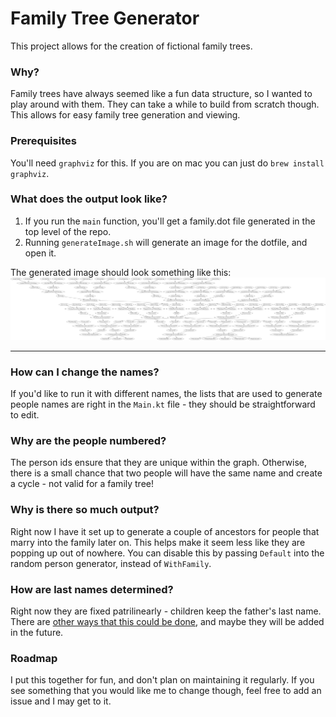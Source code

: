 # Family Tree Generator

This project allows for the creation of fictional family trees. 

### Why? 

Family trees have always seemed like a fun data structure, so I wanted to play around with them. They can take a while to build from scratch though. This allows for easy family tree generation and viewing. 

### Prerequisites

You'll need `graphviz` for this. If you are on mac you can just do `brew install graphviz`.

### What does the output look like? 

1. If you run the `main` function, you'll get a family.dot file generated in the top level of the repo. 
2. Running `generateImage.sh` will generate an image for the dotfile, and open it. 

The generated image should look something like this: 
![sample image](./art/sample.jpg)

---

### How can I change the names? 

If you'd like to run it with different names, the lists that are used to generate people names are right in the `Main.kt` file - they should be straightforward to edit.

### Why are the people numbered? 

The person ids ensure that they are unique within the graph. Otherwise, there is a small chance that two people will have the same name and create a cycle - not valid for a family tree!

### Why is there so much output?

Right now I have it set up to generate a couple of ancestors for people that marry into the family later on. This helps make it seem less like they are popping up out of nowhere. You can disable this by passing `Default` into the random person generator, instead of `WithFamily`.

### How are last names determined? 

Right now they are fixed patrilinearly - children keep the father's last name. There are [other ways that this could be done](https://en.wikipedia.org/wiki/Surname), and maybe they will be added in the future. 

### Roadmap

I put this together for fun, and don't plan on maintaining it regularly. If you see something that you would like me to change though, feel free to add an issue and I may get to it. 
